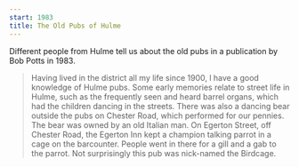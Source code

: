 ```yaml
---
start: 1983
title: The Old Pubs of Hulme
---
```


Different people from Hulme tell us about the old pubs in a publication by Bob Potts in 1983.

> Having lived in the district all my life since 1900, l have a good knowledge of Hulme pubs. Some early memories rel­ate to street life in Hulme, such as the frequently seen and heard barrel organs, which had the children dancing in the streets. There was also a dancing bear outside the pubs on Chester Road, which per­formed for our pennies. The bear was owned by an old Italian man. On Egerton Street, off Chester Road, the Egerton Inn kept a champion talking parrot in a cage on the bar­counter. People went in there for a gill and a gab to the parrot. Not surprisingly this pub was nick-named the Birdcage.
